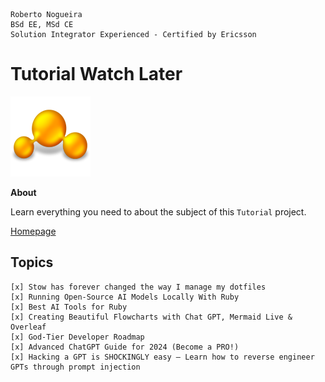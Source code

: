 ```
Roberto Nogueira  
BSd EE, MSd CE
Solution Integrator Experienced - Certified by Ericsson
```
# Tutorial Watch Later

![tutorial image](images/tutorial.png)

**About**

Learn everything you need to about the subject of this `Tutorial` project.

[Homepage](https://tutorial.com)

## Topics
```
[x] Stow has forever changed the way I manage my dotfiles 
[x] Running Open-Source AI Models Locally With Ruby 
[x] Best AI Tools for Ruby 
[x] Creating Beautiful Flowcharts with Chat GPT, Mermaid Live & Overleaf 
[x] God-Tier Developer Roadmap 
[x] Advanced ChatGPT Guide for 2024 (Become a PRO!) 
[x] Hacking a GPT is SHOCKINGLY easy – Learn how to reverse engineer GPTs through prompt injection
```
